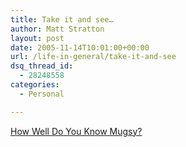 ```yaml
---
title: Take it and see…
author: Matt Stratton
layout: post
date: 2005-11-14T10:01:00+00:00
url: /life-in-general/take-it-and-see
dsq_thread_id:
  - 28248558
categories:
  - Personal

---
```

<a href="http://www.okcupid.com/tests/take?testid=506728335491802855&useCache=0" target="_blank">How Well Do You Know Mugsy?</a>